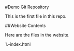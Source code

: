 #Demo Git Repository

This is the first file in this repo.

##Website Contents

Here are the files in the website.

1.-index.html

